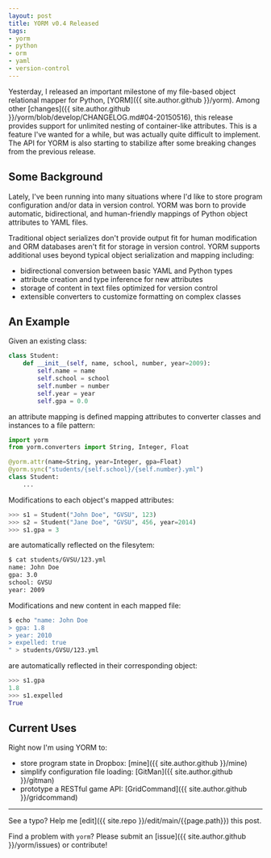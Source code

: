 ```yaml
---
layout: post
title: YORM v0.4 Released
tags:
- yorm
- python
- orm
- yaml
- version-control
---
```


Yesterday, I released an important milestone of my file-based object relational mapper for Python, [YORM]({{ site.author.github }}/yorm). Among other [changes]({{ site.author.github }}/yorm/blob/develop/CHANGELOG.md#04-20150516), this release provides support for unlimited nesting of container-like attributes. This is a feature I've wanted for a while, but was actually quite difficult to implement. The API for YORM is also starting to stabilize after some breaking changes from the previous release.

## Some Background

Lately, I've been running into many situations where I'd like to store program configuration and/or data in version control. YORM was born to provide automatic, bidirectional, and human-friendly mappings of Python object attributes to YAML files.

Traditional object serializes don't provide output fit for human modification and ORM databases aren't fit for storage in version control. YORM supports additional uses beyond typical object serialization and mapping including:

* bidirectional conversion between basic YAML and Python types
* attribute creation and type inference for new attributes
* storage of content in text files optimized for version control
* extensible converters to customize formatting on complex classes

## An Example

Given an existing class:

```python
class Student:
    def __init__(self, name, school, number, year=2009):
        self.name = name
        self.school = school
        self.number = number
        self.year = year
        self.gpa = 0.0
```

an attribute mapping is defined mapping attributes to converter classes and instances to a file pattern:

```python
import yorm
from yorm.converters import String, Integer, Float

@yorm.attr(name=String, year=Integer, gpa=Float)
@yorm.sync("students/{self.school}/{self.number}.yml")
class Student:
    ...
```

Modifications to each object's mapped attributes:

```python
>>> s1 = Student("John Doe", "GVSU", 123)
>>> s2 = Student("Jane Doe", "GVSU", 456, year=2014)
>>> s1.gpa = 3
```

are automatically reflected on the filesytem:

```bash
$ cat students/GVSU/123.yml
name: John Doe
gpa: 3.0
school: GVSU
year: 2009
```

Modifications and new content in each mapped file:

```bash
$ echo "name: John Doe
> gpa: 1.8
> year: 2010
> expelled: true
" > students/GVSU/123.yml
```

are automatically reflected in their corresponding object:

```python
>>> s1.gpa
1.8
>>> s1.expelled
True
```

## Current Uses

Right now I'm using YORM to:

* store program state in Dropbox: [mine]({{ site.author.github }}/mine)
* simplify configuration file loading: [GitMan]({{ site.author.github }}/gitman)
* prototype a RESTful game API: [GridCommand]({{ site.author.github }}/gridcommand)

-----

See a typo? Help me [edit]({{ site.repo }}/edit/main/{{page.path}}) this post.

Find a problem with `yorm`? Please submit an [issue]({{ site.author.github }}/yorm/issues) or contribute!
